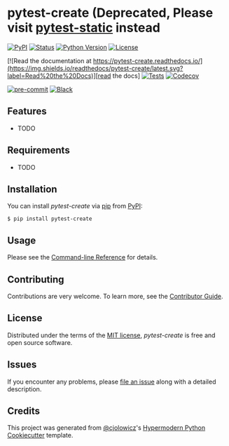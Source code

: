 # pytest-create (Deprecated, Please visit [pytest-static](https://github.com/56kyle/pytest-static) instead

[![PyPI](https://img.shields.io/pypi/v/pytest-create.svg)][pypi_]
[![Status](https://img.shields.io/pypi/status/pytest-create.svg)][status]
[![Python Version](https://img.shields.io/pypi/pyversions/pytest-create)][python version]
[![License](https://img.shields.io/pypi/l/pytest-create)][license]

[![Read the documentation at https://pytest-create.readthedocs.io/](https://img.shields.io/readthedocs/pytest-create/latest.svg?label=Read%20the%20Docs)][read the docs]
[![Tests](https://github.com/56kyle/pytest-create/workflows/Tests/badge.svg)][tests]
[![Codecov](https://codecov.io/gh/56kyle/pytest-create/branch/master/graph/badge.svg)][codecov]

[![pre-commit](https://img.shields.io/badge/pre--commit-enabled-brightgreen?logo=pre-commit&logoColor=white)][pre-commit]
[![Black](https://img.shields.io/badge/code%20style-black-000000.svg)][black]

[pypi_]: https://pypi.org/project/pytest-create/
[status]: https://pypi.org/project/pytest-create/
[python version]: https://pypi.org/project/pytest-create
[read the docs]: https://pytest-create.readthedocs.io/
[tests]: https://github.com/56kyle/pytest-create/actions?workflow=Tests
[codecov]: https://app.codecov.io/gh/56kyle/pytest-create
[pre-commit]: https://github.com/pre-commit/pre-commit
[black]: https://github.com/psf/black

## Features

- TODO

## Requirements

- TODO

## Installation

You can install _pytest-create_ via [pip] from [PyPI]:

```console
$ pip install pytest-create
```

## Usage

Please see the [Command-line Reference] for details.

## Contributing

Contributions are very welcome.
To learn more, see the [Contributor Guide].

## License

Distributed under the terms of the [MIT license][license],
_pytest-create_ is free and open source software.

## Issues

If you encounter any problems,
please [file an issue] along with a detailed description.

## Credits

This project was generated from [@cjolowicz]'s [Hypermodern Python Cookiecutter] template.

[@cjolowicz]: https://github.com/cjolowicz
[pypi]: https://pypi.org/
[hypermodern python cookiecutter]: https://github.com/cjolowicz/cookiecutter-hypermodern-python
[file an issue]: https://github.com/56kyle/pytest-create/issues
[pip]: https://pip.pypa.io/

<!-- github-only -->

[license]: https://github.com/56kyle/pytest-create/blob/master/LICENSE
[contributor guide]: https://github.com/56kyle/pytest-create/blob/master/CONTRIBUTING.md
[command-line reference]: https://pytest-create.readthedocs.io/en/latest/usage.html
